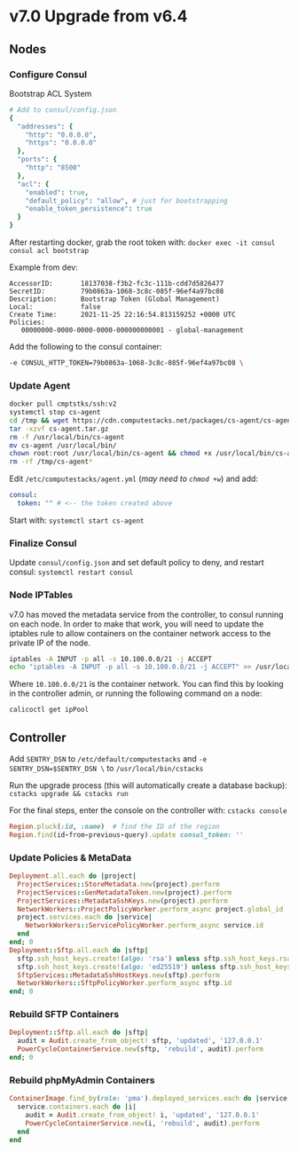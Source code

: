 # v7.0 Upgrade from v6.4

## Nodes

### Configure Consul

Bootstrap ACL System

```ruby
# Add to consul/config.json
{
  "addresses": {
    "http": "0.0.0.0",
    "https": "0.0.0.0"
  },
  "ports": {
    "http": "8500"
  },
  "acl": {
    "enabled": true,
    "default_policy": "allow", # just for bootstrapping
    "enable_token_persistence": true
  }
}
```

After restarting docker, grab the root token with: `docker exec -it consul consul acl bootstrap`

Example from dev:

```
AccessorID:       18137038-f3b2-fc3c-111b-cdd7d5826477
SecretID:         79b0863a-1068-3c8c-085f-96ef4a97bc08
Description:      Bootstrap Token (Global Management)
Local:            false
Create Time:      2021-11-25 22:16:54.813159252 +0000 UTC
Policies:
   00000000-0000-0000-0000-000000000001 - global-management
```

Add the following to the consul container:

```bash
-e CONSUL_HTTP_TOKEN=79b0863a-1068-3c8c-085f-96ef4a97bc08 \
```

### Update Agent

```bash
docker pull cmptstks/ssh:v2
systemctl stop cs-agent
cd /tmp && wget https://cdn.computestacks.net/packages/cs-agent/cs-agent.tar.gz
tar -xzvf cs-agent.tar.gz
rm -f /usr/local/bin/cs-agent
mv cs-agent /usr/local/bin/
chown root:root /usr/local/bin/cs-agent && chmod +x /usr/local/bin/cs-agent
rm -rf /tmp/cs-agent*
```

Edit `/etc/computestacks/agent.yml` (_may need to `chmod +w`_) and add:

```yaml
consul:
  token: "" # <-- the token created above
```

Start with: `systemctl start cs-agent`

### Finalize Consul

Update `consul/config.json` and set default policy to deny, and restart consul: `systemctl restart consul`

### Node IPTables

v7.0 has moved the metadata service from the controller, to consul running on each node. In order to make that work, you will need to update the iptables rule to allow containers on the container network access to the private IP of the node.

```bash
iptables -A INPUT -p all -s 10.100.0.0/21 -j ACCEPT
echo "iptables -A INPUT -p all -s 10.100.0.0/21 -j ACCEPT" >> /usr/local/bin/cs-recover_iptables
```

Where `10.100.0.0/21` is the container network. You can find this by looking in the controller admin, or running the following command on a node:

```bash
calicoctl get ipPool
```

## Controller

Add `SENTRY_DSN` to `/etc/default/computestacks` and `-e SENTRY_DSN=$SENTRY_DSN \` to `/usr/local/bin/cstacks`

Run the upgrade process (this will automatically create a database backup): `cstacks upgrade && cstacks run`

For the final steps, enter the console on the controller with: `cstacks console`

```ruby
Region.pluck(:id, :name)  # find the ID of the region
Region.find(id-from-previous-query).update consul_token: ''
```

### Update Policies & MetaData

```ruby
Deployment.all.each do |project|
  ProjectServices::StoreMetadata.new(project).perform
  ProjectServices::GenMetadataToken.new(project).perform
  ProjectServices::MetadataSshKeys.new(project).perform
  NetworkWorkers::ProjectPolicyWorker.perform_async project.global_id
  project.services.each do |service|
    NetworkWorkers::ServicePolicyWorker.perform_async service.id
  end
end; 0
Deployment::Sftp.all.each do |sftp|
  sftp.ssh_host_keys.create!(algo: 'rsa') unless sftp.ssh_host_keys.rsa.exists?
  sftp.ssh_host_keys.create!(algo: 'ed25519') unless sftp.ssh_host_keys.ed25519.exists?
  SftpServices::MetadataSshHostKeys.new(sftp).perform
  NetworkWorkers::SftpPolicyWorker.perform_async sftp.id
end; 0
```

### Rebuild SFTP Containers

```ruby
Deployment::Sftp.all.each do |sftp|
  audit = Audit.create_from_object! sftp, 'updated', '127.0.0.1'
  PowerCycleContainerService.new(sftp, 'rebuild', audit).perform
end; 0
```

### Rebuild phpMyAdmin Containers

```ruby
ContainerImage.find_by(role: 'pma').deployed_services.each do |service|
  service.containers.each do |i|
    audit = Audit.create_from_object! i, 'updated', '127.0.0.1'
    PowerCycleContainerService.new(i, 'rebuild', audit).perform
  end
end
```
